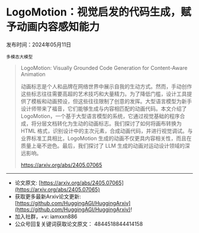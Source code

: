 # LogoMotion：视觉启发的代码生成，赋予动画内容感知能力
发布时间：2024年05月11日

`多模态大模型`
> LogoMotion: Visually Grounded Code Generation for Content-Aware Animation
>
> 动画标志是个人和品牌在网络世界中展示自我的生动方式。然而，手动创作这些标志往往需要高超的艺术技巧和大量精力。为了降低门槛，设计工具提供了模板和动画预设，但这些往往限制了创意的发挥。大型语言模型为新手设计师带来了福音，它们能够生成与内容相匹配的动画代码。本文介绍了 LogoMotion，一个基于大型语言模型的系统，它通过视觉基础的程序合成，将分层文档转化为生动的动画标志。我们探讨了如何将画布转换为 HTML 格式，识别设计中的主次元素，合成动画代码，并进行视觉调试。与业界标准工具相比，LogoMotion 生成的动画不仅更具内容相关性，而且在质量上毫不逊色。最后，我们探讨了 LLM 生成的动画对运动设计领域的深远影响。
>
> https://arxiv.org/abs/2405.07065


<hr />

- 论文原文: [https://arxiv.org/abs/2405.07065](https://arxiv.org/abs/2405.07065)
- 获取更多最新Arxiv论文更新: [https://github.com/HuggingAGI/HuggingArxiv](https://github.com/HuggingAGI/HuggingArxiv)!
- 加入社群，+v: iamxxn886
- 公众号回复关键词获取论文原文： 4844518844414158